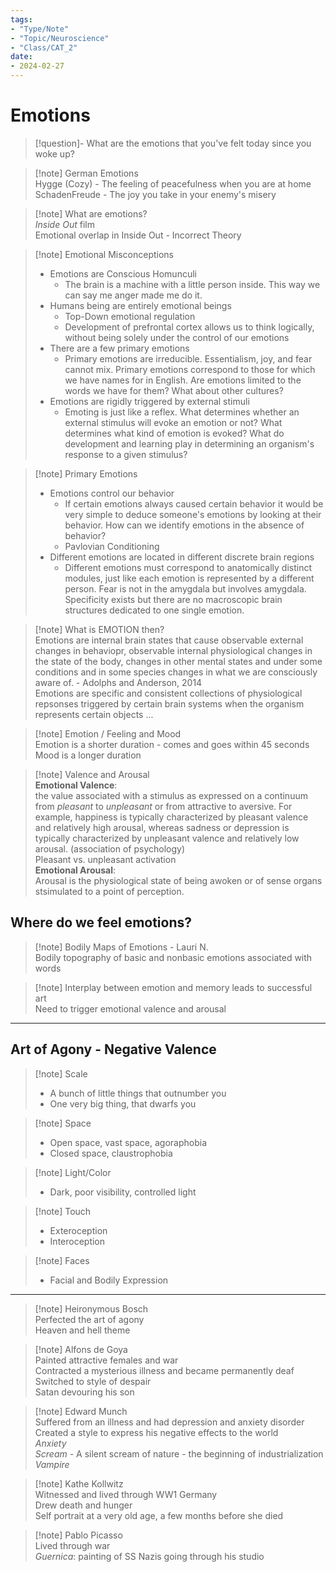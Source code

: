 ```yaml
---
tags:
- "Type/Note"
- "Topic/Neuroscience"
- "Class/CAT_2"
date:
- 2024-02-27
---
```

# Emotions  

> [!question]- What are the emotions that you've felt today since you woke up?  

> [!note] German Emotions  
> Hygge (Cozy) - The feeling of peacefulness when you are at home  
> SchadenFreude - The joy you take in your enemy's misery  

> [!note] What are emotions?  
> *Inside Out* film  
> Emotional overlap in Inside Out - Incorrect Theory  

> [!note] Emotional Misconceptions  
> - Emotions are Conscious Homunculi  
>   - The brain is a machine with a little person inside. This way we can say me anger made me do it.  
> - Humans being are entirely emotional beings  
>   - Top-Down emotional regulation  
>   - Development of prefrontal cortex allows us to think logically, without being solely under the control of our emotions  
> - There are a few primary emotions  
>   - Primary emotions are irreducible. Essentialism, joy, and fear cannot mix. Primary emotions correspond to those for which we have names for in English. Are emotions limited to the words we have for them? What about other cultures?  
> - Emotions are rigidly triggered by external stimuli  
>   - Emoting is just like a reflex. What determines whether an external stimulus will evoke an emotion or not? What determines what kind of emotion is evoked? What do development and learning play in determining an organism's response to a given stimulus?  

> [!note] Primary Emotions  
> - Emotions control our behavior  
>   - If certain emotions always caused certain behavior it would be very simple to deduce someone's emotions by looking at their behavior. How can we identify emotions in the absence of behavior?  
>   - Pavlovian Conditioning  
> - Different emotions are located in different discrete brain regions  
>   - Different emotions must correspond to anatomically distinct modules, just like each emotion is represented by a different person. Fear is not in the amygdala but involves amygdala. Specificity exists but there are no macroscopic brain structures dedicated to one single emotion.  

> [!note] What is EMOTION then?  
> Emotions are internal brain states that cause observable external changes in behaviopr, observable internal physiological changes in the state of the body, changes in other mental states and under some conditions and in some species changes in what we are consciously aware of. - Adolphs and Anderson, 2014  
> Emotions are specific and consistent collections of physiological repsonses triggered by certain brain systems when the organism represents certain objects ...  

> [!note] Emotion / Feeling and Mood  
> Emotion is a shorter duration - comes and goes within 45 seconds  
> Mood is a longer duration  

> [!note] Valence and Arousal  
> **Emotional Valence**:  
> the value associated with a stimulus as expressed on a continuum from *pleasant* to *unpleasant* or from attractive to aversive. For example, happiness is typically characterized by pleasant valence and relatively high arousal, whereas sadness or depression is typically characterized by unpleasant valence and relatively low arousal. (association of psychology)  
> Pleasant vs. unpleasant activation  
> **Emotional Arousal**:  
> Arousal is the physiological state of being awoken or of sense organs stsimulated to a point of perception.  

## Where do we feel emotions?  

> [!note] Bodily Maps of Emotions - Lauri N.  
> Bodily topography of basic and nonbasic emotions associated with words  

> [!note] Interplay between emotion and memory leads to successful art  
> Need to trigger emotional valence and arousal  

---  

## Art of Agony - Negative Valence  

> [!note] Scale  
> - A bunch of little things that outnumber you  
> - One very big thing, that dwarfs you  

> [!note] Space  
> - Open space, vast space, agoraphobia  
> - Closed space, claustrophobia  

> [!note] Light/Color  
> - Dark, poor visibility, controlled light  

> [!note] Touch  
> - Exteroception  
> - Interoception  

> [!note] Faces  
> - Facial and Bodily Expression  

---  

> [!note] Heironymous Bosch  
> Perfected the art of agony  
> Heaven and hell theme  

> [!note] Alfons de Goya  
> Painted attractive females and war  
> Contracted a mysterious illness and became permanently deaf  
> Switched to style of despair  
> Satan devouring his son  

> [!note] Edward Munch  
> Suffered from an illness and had depression and anxiety disorder  
> Created a style to express his negative effects to the world  
> *Anxiety*  
> *Scream* - A silent scream of nature - the beginning of industrialization  
> *Vampire*  

> [!note] Kathe Kollwitz  
> Witnessed and lived through WW1 Germany  
> Drew death and hunger  
> Self portrait at a very old age, a few months before she died  

> [!note] Pablo Picasso  
> Lived through war  
> *Guernica*: painting of SS Nazis going through his studio  
